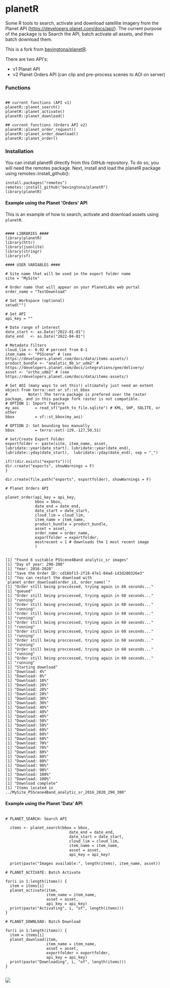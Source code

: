 # planetR

Some R tools to search, activate and download satellite imagery from the Planet API (https://developers.planet.com/docs/api/). The current purpose of the package is to Search the API, batch activate all assets, and then batch download them. 

This is a fork from [bevingtona/planetR](https://github.com/bevingtona/planetR).

There are two API's: 
- v1 Planet API
- v2 Planet Orders API (can clip and pre-process scenes to AOI on server)

### Functions

```{r functions}

## current functions (API v1)
planetR::planet_search()
planetR::planet_activate()
planetR::planet_download()

## current functions (Orders API v2)
planetR::planet_order_request()
planetR::planet_order_download()
planetR::planet_order()

```

### Installation

You can install planetR directly from this GitHub repository. To do so, you will need the remotes package. Next, install and load the planetR package using remotes::install_github():

```{r installation}
install.packages("remotes")
remotes::install_github("bevingtona/planetR")
library(planetR)
```

#### Example using the Planet 'Orders' API

This is an example of how to search, activate and download assets using `planetR`.

```{r example}

#### LIBRARIES ####
library(planetR)
library(httr)
library(jsonlite)
library(stringr)
library(sf)

#### USER VARIABLES ####

# Site name that will be used in the export folder name
site = "MySite"

# Order name that will appear on your PlanetLabs web portal
order_name = "TestDownload"

# Set Workspace (optional)
setwd("")

# Set API
api_key = "" 

# Date range of interest
date_start <- as.Date("2022-01-01")
date_end   <- as.Date("2022-04-01")

# Metadata filters
cloud_lim <- 0.02 # percent from 0-1
item_name <- "PSScene" # (see https://developers.planet.com/docs/data/items-assets/)
product_bundle <- "analytic_8b_sr_udm2" # https://developers.planet.com/docs/integrations/gee/delivery/
asset <- "ortho_udm2" # (see https://developers.planet.com/docs/data/items-assets/)

# Set AOI (many ways to set this!) ultimately just need an extent object from terra::ext or sf::st_bbox
#         Note!! The terra package is prefered over the raster package, and in this package fork raster is not compatible.
# OPTION 1: Import feature
my_aoi       = read_sf("path_to_file.sqlite") # KML, SHP, SQLITE, or other
bbox         = sf::st_bbox(my_aoi)

# OPTION 2: Set bounding box manually
bbox         = terra::ext(-129,-127,50,51)

# Set/Create Export Folder
exportfolder <- paste(site, item_name, asset, lubridate::year(date_start), lubridate::year(date_end),  lubridate::yday(date_start),  lubridate::yday(date_end), sep = "_")

if(!(dir.exists("exports"))){
dir.create("exports", showWarnings = F)
}

dir.create(file.path("exports", exportfolder), showWarnings = F)

# Planet Orders API

planet_order(api_key = api_key, 
             bbox = bbox, 
             date_end = date_end,
             date_start = date_start,
             cloud_lim = cloud_lim, 
             item_name = item_name, 
             product_bundle = product_bundle,
             asset = asset,
             order_name = order_name,
             exportfolder = exportfolder,
             mostrecent = 1 # downloads the 1 most recent image
             )
             

[1] "Found 6 suitable PSScene4Band analytic_sr images"
[1] "Day of year: 290-300"
[1] "Year: 2016-2020"
[1] "Save the Order ID: cd16bf13-2f18-47e1-84ad-1d3d280326e3"
[1] "You can restart the download with `planet_order_download(order_id, order_name)`"
[1] "Order still being proccessed, trying again in 60 seconds..."
[1] "queued"
[1] "Order still being proccessed, trying again in 60 seconds..."
[1] "running"
[1] "Order still being proccessed, trying again in 60 seconds..."
[1] "running"
[1] "Order still being proccessed, trying again in 60 seconds..."
[1] "running"
[1] "Order still being proccessed, trying again in 60 seconds..."
[1] "running"
[1] "Order still being proccessed, trying again in 60 seconds..."
[1] "running"
[1] "Order still being proccessed, trying again in 60 seconds..."
[1] "running"
[1] "Order still being proccessed, trying again in 60 seconds..."
[1] "running"
[1] "Order still being proccessed, trying again in 60 seconds..."
[1] "running"
[1] "Starting download"
[1] "Download: 4%"
[1] "Download: 8%"
[1] "Download: 10%"
[1] "Download: 20%"
[1] "Download: 20%"
[1] "Download: 20%"
[1] "Download: 30%"
[1] "Download: 30%"
[1] "Download: 40%"
[1] "Download: 40%"
[1] "Download: 40%"
[1] "Download: 50%"
[1] "Download: 50%"
[1] "Download: 60%"
[1] "Download: 60%"
[1] "Download: 60%"
[1] "Download: 70%"
[1] "Download: 70%"
[1] "Download: 80%"
[1] "Download: 80%"
[1] "Download: 80%"
[1] "Download: 90%"
[1] "Download: 90%"
[1] "Download: 100%"
[1] "Download: 100%"
[1] "Download complete"
[1] "Items located in ../MySite_PSScene4Band_analytic_sr_2016_2020_290_300"

```

#### Example using the Planet 'Data' API

```{r example_v1}

# PLANET_SEARCH: Search API

  items <- planet_search(bbox = bbox,
                            date_end = date_end,
                            date_start = date_start,
                            cloud_lim = cloud_lim,
                            item_name = item_name,
                            asset = asset,
                            api_key = api_key)
              
  print(paste("Images available:", length(items), item_name, asset))

# PLANET_ACTIVATE: Batch Activate 

for(i in 1:length(items)) {
  item = items[i]
  planet_activate(item,
                  item_name = item_name,
                  asset = asset,
                  api_key = api_key)
  print(paste("Activating", i, "of", length(items)))
}

# PLANET_DOWNLOAD: Batch Download 

for(i in 1:length(items)) {
  item = items[i]
  planet_download(item,
                  item_name = item_name,
                  asset = asset,
                  exportfolder = exportfolder,
                  api_key = api_key)
  print(paste("Downloading", i, "of", length(items)))
}
  
```
![](images/download_example.png)

